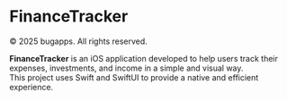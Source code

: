 # FinanceTracker

© 2025 bugapps. All rights reserved.

**FinanceTracker** is an iOS application developed to help users track their expenses, investments, and income in a simple and visual way.  
This project uses Swift and SwiftUI to provide a native and efficient experience.
